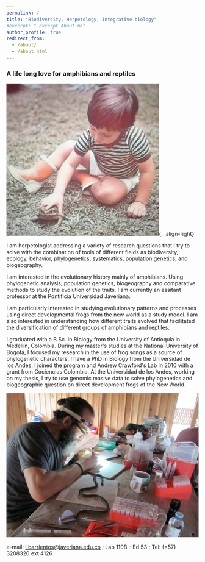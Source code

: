 ```yaml
---
permalink: /
title: "Biodiversity, Herpetology, Integrative biology"
#excerpt: " excerpt About me"
author_profile: true
redirect_from: 
  - /about/
  - /about.html
---
```


### A life long love for amphibians and reptiles

![](/images/herpLove_Lucas.jpeg){: .align-right}

I am herpetologist addressing a variety of research questions that I try to solve with the combination of tools of different fields as biodiversity, ecology, behavior, phylogenetics, systematics, population genetics, and biogeography.

I am interested in the evolutionary history mainly of amphibians. Using phylogenetic analysis, population genetics, biogeography and comparative methods to study the evolution of the traits. I am currently an assitant professor at the Pontificia Universidad Javeriana.

I am particularly interested in studying evolutionary patterns and processes using direct developmental frogs from the new world as a study model. I am also interested in understanding how different traits evolved that facilitated the diversification of different groups of amphibians and reptiles.

I graduated with a B.Sc. in Biology from the University of Antioquia in Medellín, Colombia. During my master's studies at the National University of Bogotá, I focused my research in the use of frog songs as a source of phylogenetic characters. I have a PhD in Biology from the Universidad de los Andes. I joined the program and Andrew Crawford's Lab in 2010 with a grant from Cociencias Colombia. At the Universidad de los Andes, working on my thesis, I try to use genomic masive data to solve phylogenetics and biogeographic question on direct development frogs of the New World.

![](/images/2016_canocristales.jpeg "a title")

e-mail: l.barrientos@javeriana.edu.co
; Lab 110B - Ed 53
; Tel: (+57) 3208320 ext 4126
